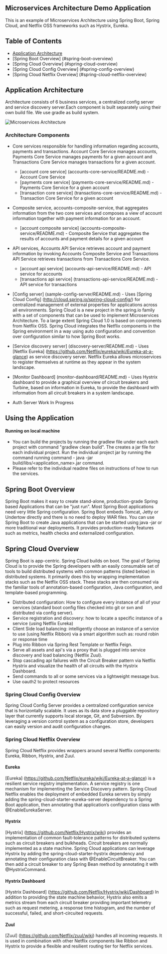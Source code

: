 ## Microservices Architecture Demo Application
This is an example of Microservices Architecture using Spring Boot, Spring Cloud, and Netflix OSS frameworks such as Hystrix, Eureka. 

## Table of Contents
* [Application Architecture](#application-architecture)
* [Spring Boot Overview] (#spring-boot-overview)
* [Spring Cloud Overview] (#spring-cloud-overview)
* [Spring Cloud Config Overview] (#spring-config-overview)
* [Spring Cloud Netflix Overview] (#spring-cloud-netflix-overview)

## <a name="application-architecture"></a>Application Architecture
Architecture consists of 6 business services, a centralized config server and service discovery server.Each component is built separately using their own build file. We use gradle as build system.

![Microservices Architecture](https://cloud.githubusercontent.com/assets/5256077/12709643/27e7428e-c8d4-11e5-894c-c36e68650336.jpg)

### Architecture Components
* Core services responsible for handling information regarding accounts, payments and transactions. Account Core Service manages accounts, Payments Core Service manages payments for a given account and Transactions Core Service manages transactions for a given account.
    * [account core service] (accounts-core-service/README.md) - Account Core Service
    * [payments core service] (payments-core-service/README.md) - Payments Core Service for a given account
    * [transaction core service] (transactions-core-service/README.md) - Transaction Core Service for a given account

* Composite service, accounts-composite-service, that aggregates information from the two core services and composes a view of account information together with payment information for an account.

    * [account composite service] (accounts-composite-service/README.md) - Composite Service that aggregates the results of accounts and payment details for a given account

* API services, Accounts API Service retrieves account and payment information by invoking Accounts Composite Service and Transactions API Service retrieves transactions from Transactions Core Service.  
    * [account api service] (accounts-api-service/README.md) - API service for accounts
    * [transactions api service] (transactions-api-service/README.md) - API service for transactions

* [Config server] (sample-config-server/README.md) - Uses [Spring Cloud Config] (http://cloud.spring.io/spring-cloud-config/) for centralized management of external properties for applications across all environments. Spring Cloud is a new project in the spring.io family with a set of components that can be used to implement Microservices Architecture. To a large extent Spring Cloud 1.0 is based on components from Netflix OSS. Spring Cloud integrates the Netflix components in the Spring environment in a way using auto configuration and convention over configuration similar to how Spring Boot works.

* [Service discovery server] (discovery-server/README.md) - Uses [Netflix Eureka] (https://github.com/Netflix/eureka/wiki/Eureka-at-a-glance) as service discovery server. Netflix Eureka allows microservices to register themselves at runtime as they appear in the system landscape.

* [Monitor Dashboard] (monitor-dashboard/README.md) - Uses Hystrix dashboard to provide a graphical overview of circuit breakers and Turbine, based on information in Eureka, to provide the dashboard with information from all circuit breakers in a system landscape. 

* Auth Server
Work In Progress


## Using the Application

#### Running on local machine
* You can build the projects by running the gradlew file under each each project with command "gradlew clean build". The creates a jar file for each individual project. Run the individual project jar by running the command running command - java -jar build/libs/<application_name>.jar command.
* Please refer to the individual readme files on instructions of how to run the services. 

## <a name="spring-boot-overview"></a>Spring Boot Overview
Spring Boot makes it easy to create stand-alone, production-grade Spring based Applications that can be "just run". 
Most Spring Boot applications need very little Spring configuration. Spring Boot embeds Tomcat, Jetty or Undertow directly and there is no need to deploy WAR files. You can use Spring Boot to create Java applications that can be started using java -jar or more traditional war deployments. It provides production-ready features such as metrics, health checks and externalized configuration.

## <a name="spring-cloud-overview"></a>Spring Cloud Overview
Spring Boot is app-centric. Spring Cloud builds on boot. The goal of Spring Cloud is to provide the Spring developers with an easily consumable set of tools to build distributed systems with common patterns (listed below) in distributed systems. It primarily does this by wrapping implementation stacks such as the Netflix OSS stack. These stacks are then consumed via the familiar tools of annotation-based configuration, Java configuration, and template-based programming.

* Distributed configuration: How to configure every instance of all of your services (standard boot config files checked into git or svn and distributed via config server).
* Service registration and discovery: how to locate a specific instance of a service (using Netflix Eureka)
* Client Side load balancing: intelligently choose an instance of a service to use (using Netflix Ribbon) via a smart algorithm such as: round robin or response time
* Plug into Ribbon via Spring Rest Template or Netflix Feign.
* Serve all assets and api's via a proxy that is plugged into service discovery and load balancing (Netflix Zuul).
* Stop cascading api failures with the Circuit Breaker pattern via Netflix Hystrix and visualize the health of all circuits with the Hystrix Dashboard.
* Send commands to all or some services via a lightweight message bus.
* Use oauth2 to protect resources

### <a name="spring-config-overview"></a>Spring Cloud Config Overview
Spring Cloud Config Server provides a centralized configuration service that is horizontally scalable. It uses as its data store a pluggable repository layer that currently supports local storage, Git, and Subversion. By leveraging a version control system as a configuration store, developers can easily version and audit configuration changes.

### <a name="spring-cloud-netflix-overview"></a>Spring Cloud Netflix Overview
Spring Cloud Netflix provides wrappers around several Netflix components: Eureka, Ribbon, Hystrix, and Zuul.

#### Eureka
[Eureka] (https://github.com/Netflix/eureka/wiki/Eureka-at-a-glance) is a resilient service registry implementation. A service registry is one mechanism for implementing the Service Discovery pattern. Spring Cloud Netflix enables the deployment of embedded Eureka servers by simply adding the spring-cloud-starter-eureka-server dependency to a Spring Boot application, then annotating that application’s configuration class with @EnableEurekaServer.

#### Hystrix
[Hystrix] (https://github.com/Netflix/Hystrix/wiki) provides an implementation of common fault-tolerance patterns for distributed systems such as circuit breakers and bulkheads. Circuit breakers are normally implemented as a state machine. Spring Cloud applications can leverage Hystrix by adding the spring-cloud-starter-hystrix dependency and annotating their configuration class with   @EnableCircuitBreaker. You can then add a circuit breaker to any Spring Bean method by annotating it with @HystrixCommand.

#### Hystrix Dashboard
[Hystrix Dashboard] (https://github.com/Netflix/Hystrix/wiki/Dashboard) In addition to providing the state machine behavior, Hystrix also emits a metrics stream from each circuit breaker providing important telemetry such as request metering, a response time histogram, and the number of successful, failed, and short-circuited requests.

#### Zuul
[Zuul] (https://github.com/Netflix/zuul/wiki) handles all incoming requests. It is used in combination with other Netflix components like Ribbon and Hystrix to provide a flexible and resilient routing tier for Netflix services.


